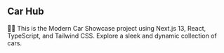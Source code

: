 ## Car Hub

🚗✨ This is the Modern Car Showcase project using Next.js 13, React, TypeScript, and Tailwind CSS. Explore a sleek and dynamic collection of cars.
